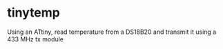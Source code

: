 # tinytemp
Using an ATtiny, read temperature from a DS18B20 and transmit it using a 433 MHz tx module
